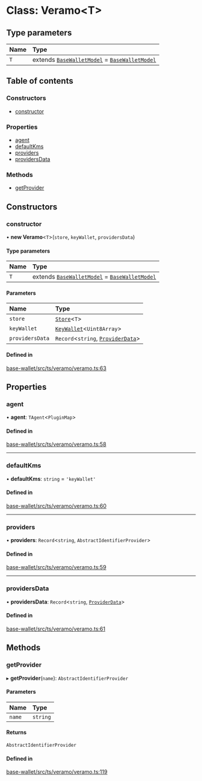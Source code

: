# Class: Veramo<T\>

## Type parameters

| Name | Type |
| :------ | :------ |
| `T` | extends [`BaseWalletModel`](../interfaces/BaseWalletModel.md) = [`BaseWalletModel`](../interfaces/BaseWalletModel.md) |

## Table of contents

### Constructors

- [constructor](Veramo.md#constructor)

### Properties

- [agent](Veramo.md#agent)
- [defaultKms](Veramo.md#defaultkms)
- [providers](Veramo.md#providers)
- [providersData](Veramo.md#providersdata)

### Methods

- [getProvider](Veramo.md#getprovider)

## Constructors

### constructor

• **new Veramo**<`T`\>(`store`, `keyWallet`, `providersData`)

#### Type parameters

| Name | Type |
| :------ | :------ |
| `T` | extends [`BaseWalletModel`](../interfaces/BaseWalletModel.md) = [`BaseWalletModel`](../interfaces/BaseWalletModel.md) |

#### Parameters

| Name | Type |
| :------ | :------ |
| `store` | [`Store`](../interfaces/Store.md)<`T`\> |
| `keyWallet` | [`KeyWallet`](../interfaces/KeyWallet.md)<`Uint8Array`\> |
| `providersData` | `Record`<`string`, [`ProviderData`](../API.md#providerdata)\> |

#### Defined in

[base-wallet/src/ts/veramo/veramo.ts:63](https://gitlab.com/i3-market/code/wp3/t3.2/i3m-wallet-monorepo/-/blob/33162c9/packages/base-wallet/src/ts/veramo/veramo.ts#L63)

## Properties

### agent

• **agent**: `TAgent`<`PluginMap`\>

#### Defined in

[base-wallet/src/ts/veramo/veramo.ts:58](https://gitlab.com/i3-market/code/wp3/t3.2/i3m-wallet-monorepo/-/blob/33162c9/packages/base-wallet/src/ts/veramo/veramo.ts#L58)

___

### defaultKms

• **defaultKms**: `string` = `'keyWallet'`

#### Defined in

[base-wallet/src/ts/veramo/veramo.ts:60](https://gitlab.com/i3-market/code/wp3/t3.2/i3m-wallet-monorepo/-/blob/33162c9/packages/base-wallet/src/ts/veramo/veramo.ts#L60)

___

### providers

• **providers**: `Record`<`string`, `AbstractIdentifierProvider`\>

#### Defined in

[base-wallet/src/ts/veramo/veramo.ts:59](https://gitlab.com/i3-market/code/wp3/t3.2/i3m-wallet-monorepo/-/blob/33162c9/packages/base-wallet/src/ts/veramo/veramo.ts#L59)

___

### providersData

• **providersData**: `Record`<`string`, [`ProviderData`](../API.md#providerdata)\>

#### Defined in

[base-wallet/src/ts/veramo/veramo.ts:61](https://gitlab.com/i3-market/code/wp3/t3.2/i3m-wallet-monorepo/-/blob/33162c9/packages/base-wallet/src/ts/veramo/veramo.ts#L61)

## Methods

### getProvider

▸ **getProvider**(`name`): `AbstractIdentifierProvider`

#### Parameters

| Name | Type |
| :------ | :------ |
| `name` | `string` |

#### Returns

`AbstractIdentifierProvider`

#### Defined in

[base-wallet/src/ts/veramo/veramo.ts:119](https://gitlab.com/i3-market/code/wp3/t3.2/i3m-wallet-monorepo/-/blob/33162c9/packages/base-wallet/src/ts/veramo/veramo.ts#L119)
